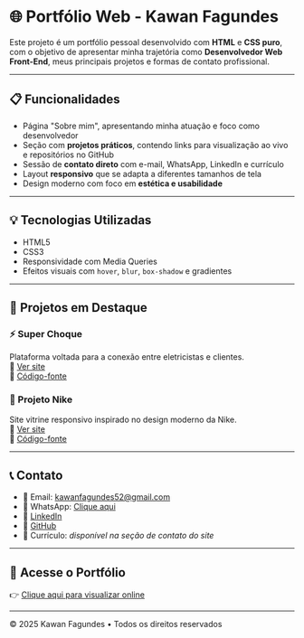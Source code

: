 # 🌐 Portfólio Web - Kawan Fagundes

Este projeto é um portfólio pessoal desenvolvido com **HTML** e **CSS puro**, com o objetivo de apresentar minha trajetória como **Desenvolvedor Web Front-End**, meus principais projetos e formas de contato profissional.

---

## 📋 Funcionalidades

- Página "Sobre mim", apresentando minha atuação e foco como desenvolvedor  
- Seção com **projetos práticos**, contendo links para visualização ao vivo e repositórios no GitHub  
- Sessão de **contato direto** com e-mail, WhatsApp, LinkedIn e currículo  
- Layout **responsivo** que se adapta a diferentes tamanhos de tela  
- Design moderno com foco em **estética e usabilidade**

---

## 💡 Tecnologias Utilizadas

- HTML5  
- CSS3  
- Responsividade com Media Queries  
- Efeitos visuais com `hover`, `blur`, `box-shadow` e gradientes

---

## 🧩 Projetos em Destaque

### ⚡ Super Choque  
Plataforma voltada para a conexão entre eletricistas e clientes.  
🔗 [Ver site](https://fagwndes.github.io/Super-Choque/)  
🐙 [Código-fonte](https://github.com/Fagwndes/Super-Choque)

### 👟 Projeto Nike  
Site vitrine responsivo inspirado no design moderno da Nike.  
🔗 [Ver site](https://fagwndes.github.io/Projeto-Nike/)  
🐙 [Código-fonte](https://github.com/Fagwndes/Projeto-Nike)

---

## 📞 Contato

- 📧 Email: kawanfagundes52@gmail.com  
- 📱 WhatsApp: [Clique aqui](https://wa.me/5511917268272)  
- 💼 [LinkedIn](https://www.linkedin.com/in/kawan-fagundes/)  
- 🐙 [GitHub](https://github.com/Fagwndes)  
- 📄 Currículo: *disponível na seção de contato do site*

---

## 🔗 Acesse o Portfólio

👉 [Clique aqui para visualizar online](https://fagwndes.github.io/Portif-lio-Kawan/)

---

© 2025 Kawan Fagundes • Todos os direitos reservados
